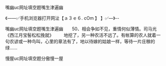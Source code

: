 嘴幽uc网址填空题嘴生津遍幽

《——✅手机浏览器打开网沚【ａ３ｅ６. cOm 】 】✅—》--

嘴幽uc网址填空题嘴生津遍幽　　50、相会争如不见，重情何似薄情。司马光《西江月宝髻松松挽就》
　　地挖了，另一种农活不远了。有帐算的农人就着一句农谚或一种鸟叫，心里的章法有了，地以待嫁的姑娘一样，等待一片庄稼的绿……





慢屋uc网址填空题分傲慢一屋
